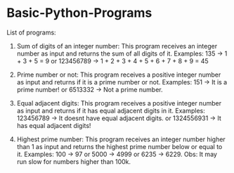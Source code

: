 # Basic-Python-Programs
List of programs:

1) Sum of digits of an integer number:
    This program receives an integer number as input and returns the sum of all digits of it.
    Examples: 135 -> 1 + 3 + 5 = 9  or 123456789 -> 1 + 2 + 3 + 4 + 5 + 6 + 7 + 8 + 9 = 45
  
2) Prime number or not:
    This program receives a positive integer number as input and returns if it is a prime number or not.
    Examples: 151 -> It is a prime number! or 6513332 -> Not a prime number.
    
3) Equal adjacent digits:
    This program receives a positive integer number as input and returns if it has equal adjacent digits in it.
    Examples: 123456789 -> It doesnt have equal adjacent digits. or 1324556931 -> It has equal adjacent digits!
    
4) Highest prime number:
    This program receives an integer number higher than 1 as input and returns the highest prime number below or equal to it.
    Examples: 100 -> 97  or 5000 -> 4999 or 6235 -> 6229. Obs: It may run slow for numbers higher than 100k. 
